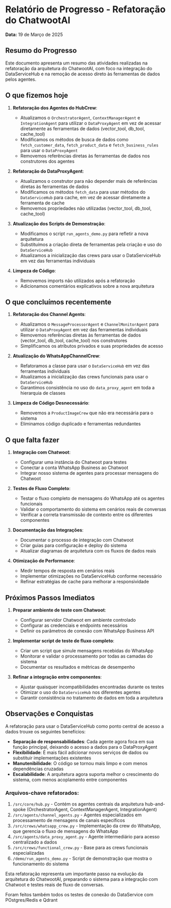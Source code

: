 # Relatório de Progresso - Refatoração do ChatwootAI

**Data:** 19 de Março de 2025

## Resumo do Progresso

Este documento apresenta um resumo das atividades realizadas na refatoração da arquitetura do ChatwootAI, com foco na integração do DataServiceHub e na remoção de acesso direto às ferramentas de dados pelos agentes.

## O que fizemos hoje

1. **Refatoração dos Agentes do HubCrew**:
   - Atualizamos o `OrchestratorAgent`, `ContextManagerAgent` e `IntegrationAgent` para utilizar o `DataProxyAgent` em vez de acessar diretamente as ferramentas de dados (vector_tool, db_tool, cache_tool)
   - Modificamos os métodos de busca de dados como `fetch_customer_data`, `fetch_product_data` e `fetch_business_rules` para usar o `DataProxyAgent`
   - Removemos referências diretas às ferramentas de dados nos construtores dos agentes

2. **Refatoração do DataProxyAgent**:
   - Atualizamos o construtor para não depender mais de referências diretas às ferramentas de dados
   - Modificamos os métodos `fetch_data` para usar métodos do `DataServiceHub` para cache, em vez de acessar diretamente a ferramenta de cache
   - Removemos propriedades não utilizadas (vector_tool, db_tool, cache_tool)

3. **Atualização dos Scripts de Demonstração**:
   - Modificamos o script `run_agents_demo.py` para refletir a nova arquitetura
   - Substituímos a criação direta de ferramentas pela criação e uso do `DataServiceHub`
   - Atualizamos a inicialização das crews para usar o DataServiceHub em vez das ferramentas individuais

4. **Limpeza de Código**:
   - Removemos imports não utilizados após a refatoração
   - Adicionamos comentários explicativos sobre a nova arquitetura

## O que concluímos recentemente

1. **Refatoração dos Channel Agents**:
   - Atualizamos o `MessageProcessorAgent` e `ChannelMonitorAgent` para utilizar o `DataProxyAgent` em vez das ferramentas individuais
   - Removemos referências diretas às ferramentas de dados (vector_tool, db_tool, cache_tool) nos construtores
   - Simplificamos os atributos privados e suas propriedades de acesso

2. **Atualização do WhatsAppChannelCrew**:
   - Refatoramos a classe para usar o `DataServiceHub` em vez das ferramentas individuais
   - Atualizamos a inicialização das crews funcionais para usar o `DataServiceHub`
   - Garantimos consistência no uso do `data_proxy_agent` em toda a hierarquia de classes

3. **Limpeza de Código Desnecessário**:
   - Removemos a `ProductImageCrew` que não era necessária para o sistema
   - Eliminamos código duplicado e ferramentas redundantes

## O que falta fazer

1. **Integração com Chatwoot**:
   - Configurar uma instância do Chatwoot para testes
   - Conectar a conta WhatsApp Business ao Chatwoot
   - Integrar nosso sistema de agentes para processar mensagens do Chatwoot

2. **Testes de Fluxo Completo**:
   - Testar o fluxo completo de mensagens do WhatsApp até os agentes funcionais
   - Validar o comportamento do sistema em cenários reais de conversas
   - Verificar a correta transmissão de contexto entre os diferentes componentes

3. **Documentação das Integrações**:
   - Documentar o processo de integração com Chatwoot
   - Criar guias para configuração e deploy do sistema
   - Atualizar diagramas de arquitetura com os fluxos de dados reais

4. **Otimização de Performance**:
   - Medir tempos de resposta em cenários reais
   - Implementar otimizações no DataServiceHub conforme necessário
   - Refinar estratégias de cache para melhorar a responsividade

## Próximos Passos Imediatos

1. **Preparar ambiente de teste com Chatwoot**:
   - Configurar servidor Chatwoot em ambiente controlado
   - Configurar as credenciais e endpoints necessários
   - Definir os parâmetros de conexão com WhatsApp Business API

2. **Implementar script de teste de fluxo completo**:
   - Criar um script que simule mensagens recebidas do WhatsApp
   - Monitorar e validar o processamento por todas as camadas do sistema
   - Documentar os resultados e métricas de desempenho

3. **Refinar a integração entre componentes**:
   - Ajustar quaisquer incompatibilidades encontradas durante os testes
   - Otimizar o uso do `DataServiceHub` nos diferentes agentes
   - Garantir consistência no tratamento de dados em toda a arquitetura

## Observações e Conquistas

A refatoração para usar o DataServiceHub como ponto central de acesso a dados trouxe os seguintes benefícios:

- **Separação de responsabilidades**: Cada agente agora foca em sua função principal, deixando o acesso a dados para o DataProxyAgent
- **Flexibilidade**: É mais fácil adicionar novos serviços de dados ou substituir implementações existentes
- **Manutenibilidade**: O código se tornou mais limpo e com menos dependências cruzadas
- **Escalabilidade**: A arquitetura agora suporta melhor o crescimento do sistema, com menos acoplamento entre componentes

### Arquivos-chave refatorados:

1. `/src/core/hub.py` - Contém os agentes centrais da arquitetura hub-and-spoke (OrchestratorAgent, ContextManagerAgent, IntegrationAgent)
2. `/src/agents/channel_agents.py` - Agentes especializados em processamento de mensagens de canais específicos
3. `/src/crews/whatsapp_crew.py` - Implementação da crew do WhatsApp, que gerencia o fluxo de mensagens do WhatsApp
4. `/src/agents/data_proxy_agent.py` - Agente intermediário para acesso centralizado a dados
5. `/src/crews/functional_crew.py` - Base para as crews funcionais especializadas
6. `/demo/run_agents_demo.py` - Script de demonstração que mostra o funcionamento do sistema

Esta refatoração representa um importante passo na evolução da arquitetura do ChatwootAI, preparando o sistema para a integração com Chatwoot e testes reais de fluxo de conversas.

Foram feitos também todos os testes de conexão do DataService com POstgres/Redis e Qdrant